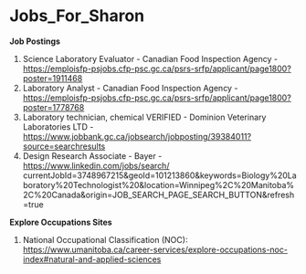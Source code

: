 # Jobs_For_Sharon

__Job Postings__

1. Science Laboratory Evaluator - Canadian Food Inspection Agency - https://emploisfp-psjobs.cfp-psc.gc.ca/psrs-srfp/applicant/page1800?poster=1911468
2. Laboratory Analyst - Canadian Food Inspection Agency - https://emploisfp-psjobs.cfp-psc.gc.ca/psrs-srfp/applicant/page1800?poster=1778768
3. Laboratory technician, chemical VERIFIED - Dominion Veterinary Laboratories LTD - https://www.jobbank.gc.ca/jobsearch/jobposting/39384011?source=searchresults
4. Design Research Associate - Bayer  - https://www.linkedin.com/jobs/search/ currentJobId=3748967215&geoId=101213860&keywords=Biology%20Laboratory%20Technologist%20&location=Winnipeg%2C%20Manitoba%2C%20Canada&origin=JOB_SEARCH_PAGE_SEARCH_BUTTON&refresh=true

__Explore Occupations Sites__

1. National Occupational Classification (NOC): https://www.umanitoba.ca/career-services/explore-occupations-noc-index#natural-and-applied-sciences

